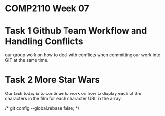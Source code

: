 # COMP2110 Week 07

# Task 1 Github Team Workflow and Handling Conflicts
our group work on how to deal with conflicts when committing our work into GIT at the same time.

# Task 2 More Star Wars
Our task today is to continue to work on how to display each of the characters in the film for each character URL in the array.



/* git config --global.rebase false; */


